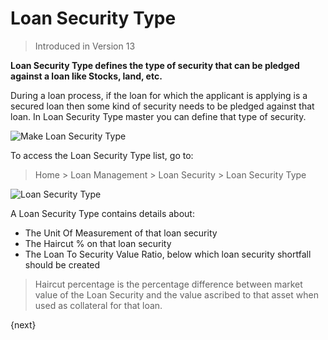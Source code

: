 <!-- add-breadcrumbs -->
# Loan Security Type
> Introduced in Version 13

**Loan Security Type defines the type of security that can be pledged against a loan like Stocks, land, etc.**

During a loan process, if the loan for which the applicant is applying is a secured loan then some kind of security needs to be pledged against that loan. In Loan Security Type master you can define that type of security.

<img class="screenshot" alt="Make Loan Security Type" src="{{docs_base_url}}/assets/img/loan-management/loan-security-type-flow.png">

To access the Loan Security Type list, go to:
> Home > Loan Management > Loan Security > Loan Security Type


<img class="screenshot" alt="Loan Security Type" src="{{docs_base_url}}/assets/img/loan-management/loan-security-type.png">


A Loan Security Type contains details about:

  * The Unit Of Measurement of that loan security
  * The Haircut % on that loan security
  * The Loan To Security Value Ratio, below which loan security shortfall should be created

> Haircut percentage is the percentage difference between market value of the Loan Security and the value ascribed to that asset when used as collateral for that loan.

{next}
